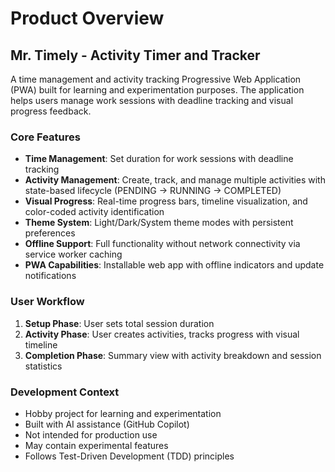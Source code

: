 # Product Overview

## Mr. Timely - Activity Timer and Tracker

A time management and activity tracking Progressive Web Application (PWA) built for learning and experimentation purposes. The application helps users manage work sessions with deadline tracking and visual progress feedback.

### Core Features

- **Time Management**: Set duration for work sessions with deadline tracking
- **Activity Management**: Create, track, and manage multiple activities with state-based lifecycle (PENDING → RUNNING → COMPLETED)
- **Visual Progress**: Real-time progress bars, timeline visualization, and color-coded activity identification
- **Theme System**: Light/Dark/System theme modes with persistent preferences
- **Offline Support**: Full functionality without network connectivity via service worker caching
- **PWA Capabilities**: Installable web app with offline indicators and update notifications

### User Workflow

1. **Setup Phase**: User sets total session duration
2. **Activity Phase**: User creates activities, tracks progress with visual timeline
3. **Completion Phase**: Summary view with activity breakdown and session statistics

### Development Context

- Hobby project for learning and experimentation
- Built with AI assistance (GitHub Copilot)
- Not intended for production use
- May contain experimental features
- Follows Test-Driven Development (TDD) principles